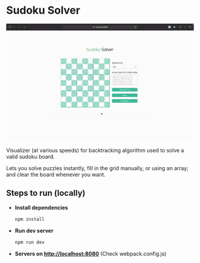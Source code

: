 # Sudoku Solver

![demo-gif](https://github.com/garvit-exe/sudokuSolver/blob/c073d0caf184c17cc742b0bbd2525713d72e2bee/public/Screen%2520Recording%25202024-10-28%2520at%252021-VEED.gif)

Visualizer (at various speeds) for backtracking algorithm used to solve a valid
sudoku board.

Lets you solve puzzles instantly, fill in the grid manually, or using an array;
and clear the board whenever you want.

## Steps to run (locally)

- **Install dependencies**

    ```bash
    npm install
    ```

- **Run dev server**

    ```bash
    npm run dev
    ```

- **Servers on <http://localhost:8080>** (Check webpack.config.js)
